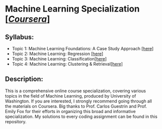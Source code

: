 # Machine Learning Specialization [\[*Coursera*\]](https://www.coursera.org/specializations/machine-learning)

## Syllabus:

* Topic 1: Machine Learning Foundations: A Case Study Approach [\[here\]](./ML1_Intro_to_ML)
* Topic 2: Machine Learning: Regression [\[here\]](./ML2_Regression)
* Topic 3: Machine Learning: Classification[\[here\]](./ML3_Classification)
* Topic 4: Machine Learning: Clustering & Retrieval[\[here\]](./ML4_Clustering) 
## Description:

This is a comprehensive online course specialization, covering various topics in the field of Machine Learning, produced by University of Washington. If you are interested, I strongly recommend going through all the materials on Coursera. Big thanks to Prof. Carlos Guestrin and Prof. Emily Fox for their efforts in organizing this broad and informative specialization. My solutions to every coding assignment can be found in this repository.